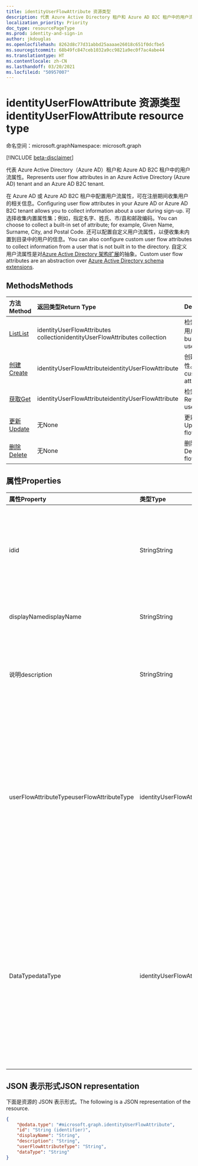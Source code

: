 ```yaml
---
title: identityUserFlowAttribute 资源类型
description: 代表 Azure Active Directory 租户和 Azure AD B2C 租户中的用户流属性。
localization_priority: Priority
doc_type: resourcePageType
ms.prod: identity-and-sign-in
author: jkdouglas
ms.openlocfilehash: 8262d8c77d31abbd25aaaae26018c651f0dcfbe5
ms.sourcegitcommit: 68b49fc847ceb1032a9cc9821a9ec0f7ac4abe44
ms.translationtype: HT
ms.contentlocale: zh-CN
ms.lasthandoff: 03/20/2021
ms.locfileid: "50957007"
---
```

# <a name="identityuserflowattribute-resource-type"></a><span data-ttu-id="aa6f1-103">identityUserFlowAttribute 资源类型</span><span class="sxs-lookup"><span data-stu-id="aa6f1-103">identityUserFlowAttribute resource type</span></span>

<span data-ttu-id="aa6f1-104">命名空间：microsoft.graph</span><span class="sxs-lookup"><span data-stu-id="aa6f1-104">Namespace: microsoft.graph</span></span>

[!INCLUDE [beta-disclaimer](../../includes/beta-disclaimer.md)]

<span data-ttu-id="aa6f1-105">代表 Azure Active Directory（Azure AD）租户和 Azure AD B2C 租户中的用户流属性。</span><span class="sxs-lookup"><span data-stu-id="aa6f1-105">Represents user flow attributes in an Azure Active Directory (Azure AD) tenant and an Azure AD B2C tenant.</span></span>

<span data-ttu-id="aa6f1-106">在 Azure AD 或 Azure AD B2C 租户中配置用户流属性，可在注册期间收集用户的相关信息。</span><span class="sxs-lookup"><span data-stu-id="aa6f1-106">Configuring user flow attributes in your Azure AD or Azure AD B2C tenant allows you to collect information about a user during sign-up.</span></span> <span data-ttu-id="aa6f1-107">可选择收集内置属性集；例如，指定名字、姓氏、市/县和邮政编码。</span><span class="sxs-lookup"><span data-stu-id="aa6f1-107">You can choose to collect a built-in set of attribute; for example, Given Name, Surname, City, and Postal Code.</span></span> <span data-ttu-id="aa6f1-108">还可以配置自定义用户流属性，以便收集未内置到目录中的用户的信息。</span><span class="sxs-lookup"><span data-stu-id="aa6f1-108">You can also configure custom user flow attributes to collect information from a user that is not built in to the directory.</span></span> <span data-ttu-id="aa6f1-109">自定义用户流属性是对[Azure Active Directory 架构扩展](/azure/active-directory/develop/active-directory-schema-extensions)的抽象。</span><span class="sxs-lookup"><span data-stu-id="aa6f1-109">Custom user flow attributes are an abstraction over [Azure Active Directory schema extensions](/azure/active-directory/develop/active-directory-schema-extensions).</span></span>

## <a name="methods"></a><span data-ttu-id="aa6f1-110">Methods</span><span class="sxs-lookup"><span data-stu-id="aa6f1-110">Methods</span></span>

| <span data-ttu-id="aa6f1-111">方法</span><span class="sxs-lookup"><span data-stu-id="aa6f1-111">Method</span></span>       | <span data-ttu-id="aa6f1-112">返回类型</span><span class="sxs-lookup"><span data-stu-id="aa6f1-112">Return Type</span></span>  |<span data-ttu-id="aa6f1-113">Description</span><span class="sxs-lookup"><span data-stu-id="aa6f1-113">Description</span></span>|
|:---------------|:--------|:----------|
|[<span data-ttu-id="aa6f1-114">List</span><span class="sxs-lookup"><span data-stu-id="aa6f1-114">List</span></span>](../api/identityuserflowattribute-list.md)|<span data-ttu-id="aa6f1-115">identityUserFlowAttributes collection</span><span class="sxs-lookup"><span data-stu-id="aa6f1-115">identityUserFlowAttributes collection</span></span>|<span data-ttu-id="aa6f1-116">检索所有内置和自定义的用户流属性。</span><span class="sxs-lookup"><span data-stu-id="aa6f1-116">Retrieve all built-in and custom user flow attributes.</span></span>|
|[<span data-ttu-id="aa6f1-117">创建</span><span class="sxs-lookup"><span data-stu-id="aa6f1-117">Create</span></span>](../api/identityuserflowattribute-post.md)|<span data-ttu-id="aa6f1-118">identityUserFlowAttribute</span><span class="sxs-lookup"><span data-stu-id="aa6f1-118">identityUserFlowAttribute</span></span>|<span data-ttu-id="aa6f1-119">创建新的自定义用户流属性。</span><span class="sxs-lookup"><span data-stu-id="aa6f1-119">Create a new custom user flow attribute.</span></span>|
|[<span data-ttu-id="aa6f1-120">获取</span><span class="sxs-lookup"><span data-stu-id="aa6f1-120">Get</span></span>](../api/identityuserflowattribute-get.md) |<span data-ttu-id="aa6f1-121">identityUserFlowAttribute</span><span class="sxs-lookup"><span data-stu-id="aa6f1-121">identityUserFlowAttribute</span></span>|<span data-ttu-id="aa6f1-122">检索用户流属性的属性。</span><span class="sxs-lookup"><span data-stu-id="aa6f1-122">Retrieve properties of a user flow attribute.</span></span>|
|[<span data-ttu-id="aa6f1-123">更新</span><span class="sxs-lookup"><span data-stu-id="aa6f1-123">Update</span></span>](../api/identityuserflowattribute-update.md)|<span data-ttu-id="aa6f1-124">无</span><span class="sxs-lookup"><span data-stu-id="aa6f1-124">None</span></span>|<span data-ttu-id="aa6f1-125">更新自定义用户流属性。</span><span class="sxs-lookup"><span data-stu-id="aa6f1-125">Update a custom user flow attribute.</span></span>|
|[<span data-ttu-id="aa6f1-126">删除</span><span class="sxs-lookup"><span data-stu-id="aa6f1-126">Delete</span></span>](../api/identityuserflowattribute-delete.md)|<span data-ttu-id="aa6f1-127">无</span><span class="sxs-lookup"><span data-stu-id="aa6f1-127">None</span></span>|<span data-ttu-id="aa6f1-128">删除自定义用户流属性。</span><span class="sxs-lookup"><span data-stu-id="aa6f1-128">Delete a custom user flow attribute.</span></span>|

## <a name="properties"></a><span data-ttu-id="aa6f1-129">属性</span><span class="sxs-lookup"><span data-stu-id="aa6f1-129">Properties</span></span>

|<span data-ttu-id="aa6f1-130">属性</span><span class="sxs-lookup"><span data-stu-id="aa6f1-130">Property</span></span>|<span data-ttu-id="aa6f1-131">类型</span><span class="sxs-lookup"><span data-stu-id="aa6f1-131">Type</span></span>|<span data-ttu-id="aa6f1-132">说明</span><span class="sxs-lookup"><span data-stu-id="aa6f1-132">Description</span></span>|
|:---------------|:--------|:----------|
|<span data-ttu-id="aa6f1-133">id</span><span class="sxs-lookup"><span data-stu-id="aa6f1-133">id</span></span>|<span data-ttu-id="aa6f1-134">String</span><span class="sxs-lookup"><span data-stu-id="aa6f1-134">String</span></span>|<span data-ttu-id="aa6f1-135">用户流属性的标识符。</span><span class="sxs-lookup"><span data-stu-id="aa6f1-135">The identifier of the user flow attribute.</span></span> <span data-ttu-id="aa6f1-136">这是一个自动创建的只读属性。</span><span class="sxs-lookup"><span data-stu-id="aa6f1-136">This is a read-only attribute that is automatically created.</span></span>|
|<span data-ttu-id="aa6f1-137">displayName</span><span class="sxs-lookup"><span data-stu-id="aa6f1-137">displayName</span></span>|<span data-ttu-id="aa6f1-138">String</span><span class="sxs-lookup"><span data-stu-id="aa6f1-138">String</span></span>|<span data-ttu-id="aa6f1-139">用户流属性的显示名称。</span><span class="sxs-lookup"><span data-stu-id="aa6f1-139">The display name of the user flow attribute.</span></span>|
|<span data-ttu-id="aa6f1-140">说明</span><span class="sxs-lookup"><span data-stu-id="aa6f1-140">description</span></span>|<span data-ttu-id="aa6f1-141">String</span><span class="sxs-lookup"><span data-stu-id="aa6f1-141">String</span></span>|<span data-ttu-id="aa6f1-142">注册时显示给用户的用户流量属性的描述。</span><span class="sxs-lookup"><span data-stu-id="aa6f1-142">The description of the user flow attribute that's shown to the user at the time of sign-up.</span></span>|
|<span data-ttu-id="aa6f1-143">userFlowAttributeType</span><span class="sxs-lookup"><span data-stu-id="aa6f1-143">userFlowAttributeType</span></span>|<span data-ttu-id="aa6f1-144">identityUserFlowAttributeType</span><span class="sxs-lookup"><span data-stu-id="aa6f1-144">identityUserFlowAttributeType</span></span>|<span data-ttu-id="aa6f1-145">用户流属性的类型。</span><span class="sxs-lookup"><span data-stu-id="aa6f1-145">The type of the user flow attribute.</span></span> <span data-ttu-id="aa6f1-146">这是一个自动设置的只读属性。</span><span class="sxs-lookup"><span data-stu-id="aa6f1-146">This is a read-only attribute that is automatically set.</span></span> <span data-ttu-id="aa6f1-147">根据属性的类型，此属性的值将为 `builtIn`、 `custom`或 `required`。</span><span class="sxs-lookup"><span data-stu-id="aa6f1-147">Depending on the type of attribute, the values for this property will be `builtIn`, `custom`, or `required`.</span></span>|
|<span data-ttu-id="aa6f1-148">DataType</span><span class="sxs-lookup"><span data-stu-id="aa6f1-148">dataType</span></span>|<span data-ttu-id="aa6f1-149">identityUserFlowAttributeDataType</span><span class="sxs-lookup"><span data-stu-id="aa6f1-149">identityUserFlowAttributeDataType</span></span>|<span data-ttu-id="aa6f1-150">用户流属性的数据类型。</span><span class="sxs-lookup"><span data-stu-id="aa6f1-150">The data type of the user flow attribute.</span></span> <span data-ttu-id="aa6f1-151">在创建自定义用户流属性后，不能对此进行修改。</span><span class="sxs-lookup"><span data-stu-id="aa6f1-151">This cannot be modified after the custom user flow attribute is created.</span></span> <span data-ttu-id="aa6f1-152">数据类型 **支持** 为： `string` 、 `boolean` 、 `int64` 、 `stringCollection` 、 `dateTime`。</span><span class="sxs-lookup"><span data-stu-id="aa6f1-152">The supported values for **dataType** are: `string` , `boolean` , `int64` , `stringCollection` , `dateTime`.</span></span>|

## <a name="json-representation"></a><span data-ttu-id="aa6f1-153">JSON 表示形式</span><span class="sxs-lookup"><span data-stu-id="aa6f1-153">JSON representation</span></span>

<span data-ttu-id="aa6f1-154">下面是资源的 JSON 表示形式。</span><span class="sxs-lookup"><span data-stu-id="aa6f1-154">The following is a JSON representation of the resource.</span></span>

<!-- {
  "blockType": "resource",
  "@odata.type": "microsoft.graph.identityUserFlowAttribute"
} -->

```json
{
    "@odata.type": "#microsoft.graph.identityUserFlowAttribute",
    "id": "String (identifier)",
    "displayName": "String",
    "description": "String",
    "userFlowAttributeType": "String",
    "dataType": "String"
}
```
